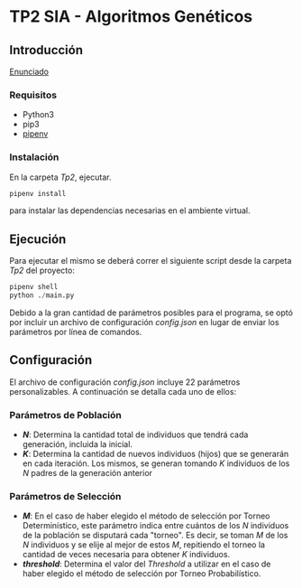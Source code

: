 # TP2 SIA - Algoritmos Genéticos

## Introducción

[Enunciado](docs/SIA-TP2-2023-2Q.pdf)

### Requisitos

- Python3
- pip3
- [pipenv](https://pypi.org/project/pipenv/)

### Instalación

En la carpeta _Tp2_, ejecutar.

```sh
pipenv install
```

para instalar las dependencias necesarias en el ambiente virtual.

## Ejecución

Para ejecutar el mismo se deberá correr el siguiente script desde la carpeta _Tp2_ del proyecto: 
```python
pipenv shell
python ./main.py 
```

Debido a la gran cantidad de parámetros posibles para el programa, se optó por incluir un archivo de configuración _config.json_ en lugar de enviar los parámetros por línea de comandos.

## Configuración
El archivo de configuración _config.json_ incluye 22 parámetros personalizables. A continuación se detalla cada uno de ellos:

### Parámetros de Población
- _**N**_: Determina la cantidad total de individuos que tendrá cada generación, incluida la inicial.
- _**K**_: Determina la cantidad de nuevos individuos (hijos) que se generarán en cada iteración. Los mismos, se generan tomando _K_ individuos de los _N_ padres de la generación anterior 

### Parámetros de Selección
- _**M**_: En el caso de haber elegido el método de selección por Torneo Determinístico, este parámetro indica entre cuántos de los _N_ individuos de la población se disputará cada "torneo". Es decir, se toman _M_ de los _N_ individuos y se elije al mejor de estos _M_, repitiendo el torneo la cantidad de veces necesaria para obtener _K_ individuos.
- _**threshold**_: Determina el valor del _Threshold_ a utilizar en el caso de haber elegido el método de selección por Torneo Probabilístico.



<!-- ,
    "threshold": 0.7,
    "character_type": "archer",
    "selection_method_1": "universal",
    "selection_method_2": "universal", 
    "selection_method_3": "universal", 
    "selection_method_4": "universal",  
    "crossing_method": "one_point",
    "mutation_method": "uniform_multigen",
    "new_generation_method": "new_over_actual",
    "gene": "height",
    "A": 0.5,
    "B": 0.5,
    "p_m": 0.1,
    "Tc": 0.1,
    "T0": 10,
    "k": 2,
    "max_generations": 150,
    "max_generations_without_change": 10,
    "delta": 0.01 -->